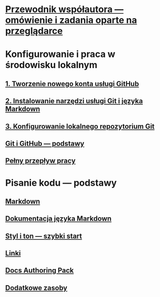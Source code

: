 # [Przewodnik współautora — omówienie i zadania oparte na przeglądarce](index.md)
# Konfigurowanie i praca w środowisku lokalnym
## [1. Tworzenie nowego konta usługi GitHub](get-started-setup-github.md)
## [2. Instalowanie narzędzi usługi Git i języka Markdown](get-started-setup-tools.md)
## [3. Konfigurowanie lokalnego repozytorium Git](get-started-setup-local.md)
## [Git i GitHub — podstawy](git-github-fundamentals.md)
## [Pełny przepływ pracy](how-to-write-workflows-major.md)
# Pisanie kodu — podstawy
## [Markdown](how-to-write-use-markdown.md)
## [Dokumentacja języka Markdown](markdown-reference.md)
## [Styl i ton — szybki start](style-quick-start.md)
## [Linki](how-to-write-links.md)
## [Docs Authoring Pack](how-to-write-docs-auth-pack.md)

<!--
## Creating new content

   <!--
     This page introduces the process to work locally on
     your own machine, following github flow.

     Content will be taken from the last two sections of
     how-to-contribute.md (writing new samples, and creating new content)
     and the how-to-write-workflows-major.md)
### Setup and clone source

   <!--
      This page will guide folks through the setup process
      through cloning the repo.

      It will have condensed versions of get-started-setup-github,
      get-started-setup-tools, and get-started-setup-local.
      
### Git and GitHub essentials

   <!--
      Explain the basics of Git and GitHub, and the GitHub flow
      process.

      Much, or all of this will be from full-workflow, and git-github-fundamentals

      The full list of repos probably doesn't belong here.
### Contribute new topics
   <!--
     Primarily new content, but will include the content from the
     how-to-write-use-markdown, style-quick-start and how-to-write-links

     Process content will also be taken from how-to-contribute.
#### Content types
#### Markdown resources
#### Tone, voice, and style

### Contribute new samples

   <!--
     Primarily new content, with some taken from how-to-contribute.

     This will also point to repo-specific guidance for samples.

     We have an important decision to make here: This contributing guide
     can contain the union of all code style rules for all different languages
     and frameworks, or it can contain the intersection (code samples must
     compile and run).

     I'm in favor of the former: Everyone writing Python should follow the Python
     guidance; everyone writing C# should follow the C# rules. Those should be
     consistent regardless of project team.

## List of documentation repositories -->

   <!--
     This will take the list of repos from git-github-fundamentals
     for the public repositories.

     Open question: How to keep this up to date?
   -->
## [Dodatkowe zasoby](additional-resources.md)
